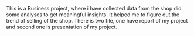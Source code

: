 This is a Business project, where i have collected data from the shop did some analyses to get meaningful insights. It helped me to figure out the trend of selling of the shop.
There is two file, one have report of my project and second one is presentation of my project.
